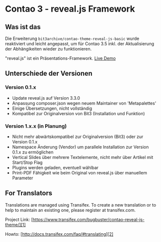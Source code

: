 # Contao 3 - reveal.js Framework

## Was ist das

Die Erweiterung `bit3archive/contao-theme-reveal-js-basic` wurde reaktiviert
und leicht angepasst, um für Contao 3.5 inkl. der Aktualisierung der Abhängikeiten
wieder zu funktionieren.

"reveal.js" ist ein Präsentations-Framework. [Live Demo][3]

## Unterschiede der Versionen

### Version 0.1.x

* Update reveal.js auf Version 3.3.0
* Anpassung composer.json wegen neuem Maintainer von 'Metapalettes'
* Einige Übersetzungen, nicht vollständig
* Kompatibel zur Originalversion von Bit3 (Installation und Funktion)

### Version 1.x.x (in Planung)

* Nicht mehr abwärtskompatibel zur Originalversion (Bit3) oder zur Version 0.1.x
* Namespace Änderung (Vendor) um parallele Installation zur Version 0.1.x zu ermöglichen
* Vertical Slides über mehrere Textelemente, nicht mehr über Artikel mit Start/Stop Flag
* Plugins werden geladen, eventuell wählbar
* Print-PDF Fähigkeit wie beim Original von reveal.js über manuellem Parameter


## For Translators
Translations are managed using Transifex. To create a new translation or to help
to maintain an existing one, please register at transifex.com.

Project Link: [https://www.transifex.com/bugbuster/contao-reveal-js-theme/][1]

Howto: [http://docs.transifex.com/faq/#translating][2]




[1]: https://www.transifex.com/bugbuster/contao-reveal-js-theme/
[2]: http://docs.transifex.com/faq/#translating
[3]: http://lab.hakim.se/reveal-js/
